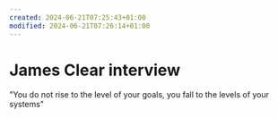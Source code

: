 ```yaml
---
created: 2024-06-21T07:25:43+01:00
modified: 2024-06-21T07:26:14+01:00
---
```


# James Clear interview

"You do not rise to the level of your goals, you fall to the levels of your systems"
